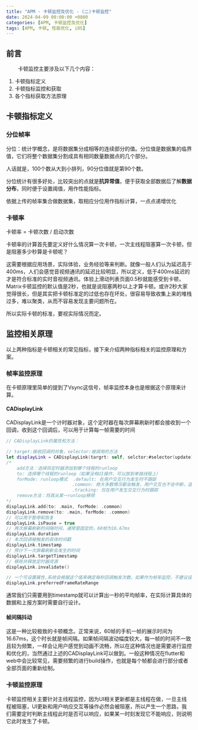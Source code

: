 ```yaml
---
title: "APM - 卡顿监控及优化 - (二)卡顿监控"
date: 2024-04-09 00:00:00 +0800
categories: [APM, 卡顿监控及优化]
tags: [APM, 卡顿, 性能优化, iOS]
---
```

## 前言

&emsp;&emsp; 卡顿监控主要涉及以下几个内容：
1. 卡顿指标定义
2. 卡顿指标监控和获取
3. 各个指标获取方法原理

## 卡顿指标定义

### 分位帧率

分位：统计学概念，是将数据集分成相等的连续部分的值。分位值是数据集的临界值，它们将整个数据集分割成具有相同数量数据点的几个部分。

人话就是，100个数从大到小排列，90分位值就是第90个数。

分位统计有很多好处，比较突出的点就是**抗异常值**，便于获取全部数据后了解**数据分布**，同时便于设置阈值，用作性能指标。

依据上传的帧率集合做数据集，取相应分位用作指标计算，一点点递增优化

### 卡顿率

卡顿率 = 卡顿次数 / 启动次数

卡顿率的计算首先要定义好什么情况算一次卡顿，一次主线程阻塞算一次卡顿，但是阻塞多少秒算是卡顿呢？

这需要根据应用场景，实际体验，业务经验等来判断。就像一般人们认为延迟高于400ms，人们会感觉音视频通讯的延迟比较明显，所以定义，低于400ms延迟的才是符合标准的实时音视频通讯。体验上滑动列表页面0.5秒就能感受到卡顿，Matrix卡顿监控的默认值是2秒，也就是说阻塞两秒以上才算卡顿。或许2秒大家觉得很长，但是其实把卡顿标准定的过低也存在坏处，很容易导致收集上来的堆栈过多，难以聚类，从而不容易发现主要问题所在。

所以实际卡顿的标准，要视实际情况而定。

## 监控相关原理

以上两种指标是卡顿相关的常见指标，接下来介绍两种指标相关的监控原理和方案。

### 帧率监控原理

在卡顿原理里简单的提到了Vsync这信号，帧率监控本身也是根据这个原理来计算。

#### CADisplayLink

CADisplayLink是一个计时器对象，这个定时器在每次屏幕刷新时都会接收到一个回调，收到这个回调后，可以用于计算每一帧需要的时间
```swift
// CADisplayLink的属性和方法：

// target:接收回调的对象，selector:被调用的方法
let displayLink = CADisplayLink(targrt: self, selctor:#selector(update))
/* 
    add方法：选择将定时器添加到哪个线程的runloop
    to: 选择哪个线程的runloop（如果没有UI操作，可以放到单独线程上）
    forMode: runloop模式  .default: 在用户交互行为发生时不跟踪
                         .common: 绝大多数情况都会触发，用户交互也不会中断，适合连续动画更新场景
                         .tracking: 仅在用户发生交互行为时跟踪
    remove方法：将其从某一runloop移除
*/
displayLink.add(to: .main, forMode: .common)
displayLink.remove(to: .main, forMode: .common)
// 可以用于暂停和恢复
displayLink.isPause = true 
// 两次屏幕刷新的间隔时间，通常是固定的，60帧为16.67ms
displayLink.duration 
// 本次回调被触发的具体时间戳
displayLink.timestamp
// 预计下一次屏幕刷新会发生的时间
displayLink.targetTimestamp
// 移除并释放定时器资源
displayLink.invalidate()

// 一个可设置属性,系统会根据这个值来确定每秒回调触发次数，如果作为帧率监控，不建议设置此值，会影响准确性
displayLink.preferredFrameRateRange
```
通常我们只需要用到timestamp就可以计算出一秒的平均帧率，在实际计算具体的数据和上报方案时需要自行设计。

#### 帧间隔抖动

这是一种比较极致的卡顿概念。正常来说，60帧的手机一帧的展示时间为16.67ms，这个时长就是帧间隔。如果帧间隔波动幅度较大，每一帧的时间不一致且较为频繁，一样会让用户感觉到动画不流畅，所以在这种情况也是需要进行监控和优化的，当然通过上述的CADisplayLink可以做到。一般这种情况在flutter和web中会比较常见，需要频繁的进行build操作，也就是每个帧都会进行部分或者全部页面的重新绘制。

### 卡顿监控原理

卡顿监控相关主要针对主线程监控，因为UI相关更新都是主线程在做，一旦主线程被阻塞，UI更新和用户响应交互等操作必然会被阻塞，所以产生一个思路，我们需要定时判断主线程此时是否可以响应，如果某一时刻发现它不能响应，则说明它此时发生了卡顿。